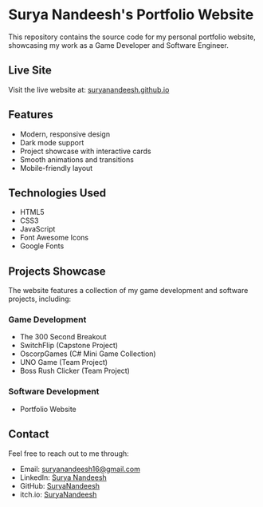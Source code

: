 # Surya Nandeesh's Portfolio Website

This repository contains the source code for my personal portfolio website, showcasing my work as a Game Developer and Software Engineer.

## Live Site
Visit the live website at: [suryanandeesh.github.io](https://suryanandeesh.github.io)

## Features
- Modern, responsive design
- Dark mode support
- Project showcase with interactive cards
- Smooth animations and transitions
- Mobile-friendly layout

## Technologies Used
- HTML5
- CSS3
- JavaScript
- Font Awesome Icons
- Google Fonts

## Projects Showcase
The website features a collection of my game development and software projects, including:

### Game Development
- The 300 Second Breakout
- SwitchFlip (Capstone Project)
- OscorpGames (C# Mini Game Collection)
- UNO Game (Team Project)
- Boss Rush Clicker (Team Project)

### Software Development
- Portfolio Website

## Contact
Feel free to reach out to me through:
- Email: suryanandeesh16@gmail.com
- LinkedIn: [Surya Nandeesh](https://www.linkedin.com/in/surya-nandeesh-73857a326/)
- GitHub: [SuryaNandeesh](https://github.com/SuryaNandeesh)
- itch.io: [SuryaNandeesh](https://suryanandeesh.itch.io/)
